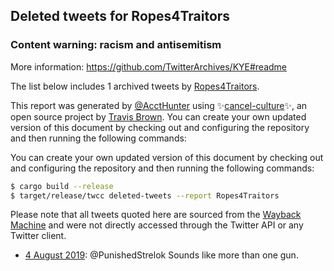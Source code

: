 ## Deleted tweets for Ropes4Traitors
### Content warning: racism and antisemitism
More information: https://github.com/TwitterArchives/KYE#readme

The list below includes 1 archived tweets by
[Ropes4Traitors](https://twitter.com/Ropes4Traitors).



This report was generated by [@AcctHunter](https://twitter.com/accthunter) using ✨[cancel-culture](https://github.com/travisbrown/cancel-culture)✨,
an open source project by [Travis Brown](https://twitter.com/travisbrown). You can create your own
updated version of this document by checking out and configuring the repository and then running
the following commands:

You can create your own updated version of this document by checking out and configuring the
repository and then running the following commands:

```bash
$ cargo build --release
$ target/release/twcc deleted-tweets --report Ropes4Traitors
```

Please note that all tweets quoted here are sourced from the
[Wayback Machine](https://web.archive.org) and were not directly accessed through the Twitter API or
any Twitter client.

* [ 4 August 2019](https://web.archive.org/web/20190804072308/https://twitter.com/Ropes4Traitors/status/1157914853140398080): @PunishedStrelok Sounds like more than one gun.
